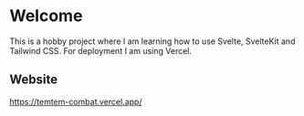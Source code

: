 # Welcome
This is a hobby project where I am learning how to use Svelte, SvelteKit and Tailwind CSS.
For deployment I am using Vercel.

## Website
https://temtem-combat.vercel.app/
